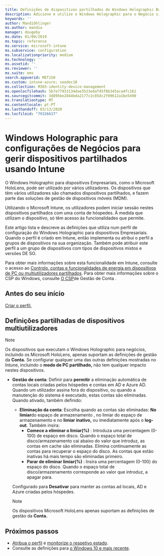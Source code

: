 ```yaml
---
title: Definições de dispositivos partilhados do Windows Holographic Business - Microsoft Intune - Azure  Microsoft Docs
description: Adicione e utilize o Windows Holographic para o Negócio sintetizar dispositivos partilhados ou utilizados por vários utilizadores no Microsoft Intune. Consulte uma lista das definições de Gestão de Conta e o que fazem nos dispositivos, incluindo o Microsoft HoloLens.
keywords: ''
author: MandiOhlinger
ms.author: mandia
manager: dougeby
ms.date: 01/09/2019
ms.topic: reference
ms.service: microsoft-intune
ms.subservice: configuration
ms.localizationpriority: medium
ms.technology: ''
ms.assetid: ''
ms.reviewer: ''
ms.suite: ems
search.appverid: MET150
ms.custom: intune-azure; seodec18
ms.collection: M365-identity-device-management
ms.openlocfilehash: 5b7e77933134dae3523edaf45f8b345aca4fc162
ms.sourcegitcommit: 3d895be2844bda2177c2c85dc2f09612a1be5490
ms.translationtype: MT
ms.contentlocale: pt-PT
ms.lasthandoff: 03/13/2020
ms.locfileid: "79326637"
---
```

# <a name="windows-holographic-for-business-settings-to-manage-shared-devices-using-intune"></a>Windows Holographic para configurações de Negócios para gerir dispositivos partilhados usando Intune

O Windows Holographic para dispositivos Empresariais, como o Microsoft HoloLens, pode ser utilizado por vários utilizadores. Os dispositivos que têm vários utilizadores são chamados dispositivos partilhados, e fazem parte das soluções de gestão de dispositivos móveis (MDM).

Utilizando o Microsoft Intune, os utilizadores podem iniciar sessão nestes dispositivos partilhados com uma conta de hóspedes. À medida que utilizam o dispositivo, só têm acesso às funcionalidades que permite.

Este artigo lista e descreve as definições que utiliza num perfil de configuração do Windows Holographic para dispositivos Empresariais. Quando o perfil é criado em Intune, então implementa ou atribui o perfil a grupos de dispositivos na sua organização. Também pode atribuir este perfil a um grupo de dispositivos com tipos de dispositivos mistos e versões DE SO.

Para obter mais informações sobre esta funcionalidade em Intune, consulte o acesso ao [Controlo, contas e funcionalidades de energia em dispositivos de PC ou multiutilizadores partilhados](shared-user-device-settings.md). Para obter mais informações sobre o CSP do Windows, consulte [O CSP](https://docs.microsoft.com/windows/client-management/mdm/accountmanagement-csp)de Gestão de Conta .

## <a name="before-your-begin"></a>Antes do seu início

[Criar o perfil.](shared-user-device-settings.md)

## <a name="shared-multi-user-device-settings"></a>Definições partilhadas de dispositivos multiutilizadores

> [!NOTE]
> Os dispositivos que executam o Windows Holographic para negócios, incluindo os Microsoft HoloLens, apenas suportam as definições de gestão da **Conta.** Se configurar qualquer uma das outras definições mostradas no Intune, incluindo o **modo de PC partilhado,** não tem qualquer impacto nestes dispositivos.

- **Gestão de conta**: Definir para **permitir** a eliminação automática de contas locais criadas pelos hóspedes e contas em AD e Azure AD. Quando um utilizador assina fora do dispositivo, ou quando a manutenção do sistema é executado, estas contas são eliminadas. Quando ativado, também definido:
  - **Eliminação da conta**: Escolha quando as contas são eliminadas: **No limiar**do espaço de armazenamento , no limiar do espaço de armazenamento e no **limiar inativo,** ou imediatamente após o **log-out**. Também insira:
    - **Comece a eliminar o limiar(%)** : Introduza uma percentagem (0-100) de espaço em disco. Quando o espaço total de disco/armazenamento cai abaixo do valor que introduz, as contas em cache são eliminadas. Elimina continuamente as contas para recuperar o espaço do disco. As contas que estão inativas há mais tempo são eliminadas primeiro.
    - **Parar de eliminar limiar(%)** : Insira uma percentagem (0-100) do espaço do disco. Quando o espaço total de disco/armazenamento corresponde ao valor que introduz, a apagar para.

  Configurado para **Desativar** para manter as contas ad locais, AD e Azure criadas pelos hóspedes.

  > [!NOTE]
  > Os dispositivos Microsoft HoloLens apenas suportam as definições de gestão da **Conta.**

## <a name="next-steps"></a>Próximos passos

- [Atribua o perfil](device-profile-assign.md) e [monitorize o respetivo estado](device-profile-monitor.md).
- Consulte as definições para [o Windows 10 e mais recente](shared-user-device-settings-windows.md).
